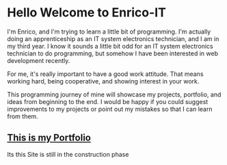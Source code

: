 # Hello Welcome to Enrico-IT

I'm Enrico, and I'm trying to learn a little bit of programming.
I'm actually doing an apprenticeship as an IT system electronics technician, and I am in my third year.
I know it sounds a little bit odd for an IT system electronics technician to do programming, but somehow I have been interested in web development recently.

For me, it's really important to have a good work attitude. That means working hard, being cooperative, and showing interest in your work.

This programming journey of mine will showcase my projects, portfolio, and ideas from beginning to the end. I would be happy if you could suggest improvements to my projects or point out my mistakes so that I can learn from them.

## [This is my Portfolio][MySite]

[//]: <> (It,s just a Placeholder)

Its this Site is still in the construction phase

[MySite]: https://enrico-it.github.io/enrico-it-html/
